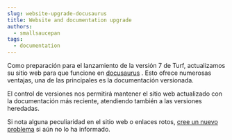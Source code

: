 ```yaml
---
slug: website-upgrade-docusaurus
title: Website and documentation upgrade
authors:
  - smallsaucepan
tags:
  - documentation
---
```


Como preparación para el lanzamiento de la versión 7 de Turf, actualizamos su sitio web para que funcione en [docusaurus](https://docusaurus.io) . Esto ofrece numerosas ventajas, una de las principales es la documentación versionada.

El control de versiones nos permitirá mantener el sitio web actualizado con la documentación más reciente, atendiendo también a las versiones heredadas.

Si nota alguna peculiaridad en el sitio web o enlaces rotos, [cree un nuevo problema](https://github.com/Turfjs/turf-www/issues) si aún no lo ha informado.

